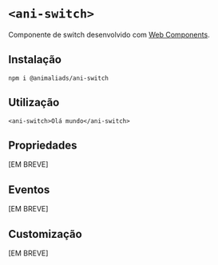 # `<ani-switch>`

Componente de switch desenvolvido com [Web Components](https://developer.mozilla.org/pt-BR/docs/Web/Web_Components).

## Instalação

```
npm i @animaliads/ani-switch
```

## Utilização

```
<ani-switch>Olá mundo</ani-switch>
```

## Propriedades

[EM BREVE]

## Eventos

[EM BREVE]

## Customização

[EM BREVE]
